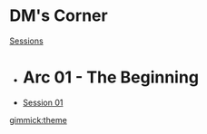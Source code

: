 # DM's Corner

[Sessions]()

  * # Arc 01 - The Beginning
  * [Session 01](./pages/session-outlines/arc-01-the-beginning/session-01/outline.md)

[gimmick:theme](spacelab)
